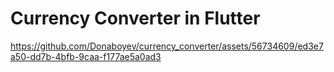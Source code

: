 # Currency Converter in Flutter

https://github.com/Donaboyev/currency_converter/assets/56734609/ed3e7a50-dd7b-4bfb-9caa-f177ae5a0ad3

